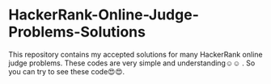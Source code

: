 # HackerRank-Online-Judge-Problems-Solutions
This repository contains my accepted solutions for many HackerRank online judge problems.
These codes are very simple and understanding☺☺ .
So you can try to see these code😍😍.

